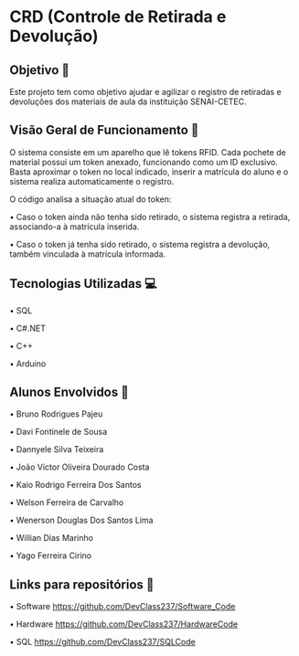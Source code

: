 # CRD (Controle de Retirada e Devolução)

## Objetivo :dart:
Este projeto tem como objetivo ajudar e agilizar o registro de retiradas e devoluções dos materiais de aula da instituição SENAI-CETEC.

## Visão Geral de Funcionamento :telescope:
O sistema consiste em um aparelho que lê tokens RFID. Cada pochete de material possui um token anexado, funcionando como um ID exclusivo. Basta aproximar o token no local indicado, inserir a matrícula do aluno e o sistema realiza automaticamente o registro.

O código analisa a situação atual do token:

• Caso o token ainda não tenha sido retirado, o sistema registra a retirada, associando-a à matrícula inserida.

• Caso o token já tenha sido retirado, o sistema registra a devolução, também vinculada à matrícula informada.

## Tecnologias Utilizadas :computer:
• SQL

• C#.NET

• C++

• Arduino

## Alunos Envolvidos :stars:
• Bruno Rodrigues Pajeu

• Davi Fontinele de Sousa

• Dannyele Silva Teixeira

• João Victor Oliveira Dourado Costa

• Kaio Rodrigo Ferreira Dos Santos

• Welson Ferreira de Carvalho

• Wenerson Douglas Dos Santos Lima

• Willian Dias Marinho

• Yago Ferreira Cirino

## Links para repositórios :pushpin:
• Software
https://github.com/DevClass237/Software_Code

• Hardware 
https://github.com/DevClass237/HardwareCode

• SQL
https://github.com/DevClass237/SQLCode
